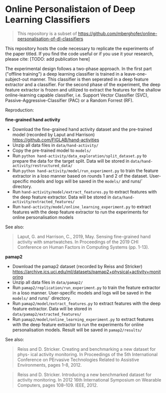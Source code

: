 # Online Personalistaion of Deep Learning Classifiers
> This repository is a subset of https://github.com/mberghofer/online-personalisation-of-dl-classifiers

This repository hosts the code necessary to replicate the experiments of the paper titled. If you find the code useful or if you use it your research, please cite:
[TODO: add publication here]

The experimental design follows a two-phase approach. In the first part ("offline training") a deep learning classifier 
is trained in a leave-one-subject-out manner. This classifier is then seperated in a deep feature extractor and a 
classifier. For the second phase of the experiment, the deep feature extractor is frozen and utilized to extract the 
features for the shallow online-learning capable classifier, i.e. Support Vector Classifier (SVC), 
Passive-Aggressive-Classifier (PAC) or a Random Forrest (RF).

Reproduction:

**fine-grained hand activity**

- Download the fine-grained hand activity dataset and the pre-trained model (recorded by Laput and Harrison) https://github.com/FIGLAB/hand-activities
- Unzip all data files in `data/hand-activity/`
- Copy the pre-trained model to `models/`
- Run `python hand-activity/data_exploration/split_dataset.py` to prepare the data for the target split. Data will be stored in `data/hand-activity/restructured_data/`
- Run `python hand-activity/model/run_experiment.py` to train the feature extractor in a loso manner based on rounds 1 and 2 of the dataset. User-specific models and logs will be saved in the `models/` and runs/` directory.
- Run `hand-activity/model/extract_features.py` to extract features with the deep feature extractor. Data will be stored in `data/hand-activity/extracted_features/` 
- Run `hand-activity/model/online_learning_experiment.py` to extract features with the deep feature extractor to run the experiments for online personalisation models

See also: 

>Laput, G. and Harrison, C., 2019, May. Sensing fine-grained hand activity with smartwatches. In Proceedings of the 2019 CHI Conference on Human Factors in Computing Systems (pp. 1-13).


**pamap2**

- Download the pamap2 dataset (recorded by Reiss and Stricker) https://archive.ics.uci.edu/ml/datasets/pamap2+physical+activity+monitoring
- Unzip all data files in `data/pamap2/`
- Run `pamap2/replication/run_experiment.py` to train the feature extractor in a loso manner. User-specific models and logs will be saved in the `models/` and runs/` directory.
- Run `pamap2/model/extract_features.py` to extract features with the deep feature extractor. Data will be stored in `data/pamap2/extracted_features/` 
- Run `pamap2/model/online_learning_experiment.py` to extract features with the deep feature extractor to run the experiments for online personalisation models. Result will be saved in `pamap2/results/`



See also:

> Reiss and D. Stricker. Creating and benchmarking a new dataset for phys-
ical activity monitoring. In Proceedings of the 5th International Conference on
PErvasive Technologies Related to Assistive Environments, pages 1–8, 2012.

> Reiss and D. Stricker. Introducing a new benchmarked dataset for activity
monitoring. In 2012 16th International Symposium on Wearable Computers,
pages 108–109. IEEE, 2012.
